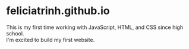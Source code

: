 # feliciatrinh.github.io

This is my first time working with JavaScript, HTML, and CSS since high school.   
I'm excited to build my first website. 
